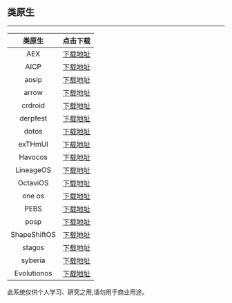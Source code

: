 ## 类原生

 ---- 
|类原生|点击下载|
| :----: |  :----: |
|AEX| [下载地址](https://github.com/PRCABK/RedmiK40-/blob/01e168fe07d1cfe544d032db34a4f8e12fef3437/Rom/AEX/Redmi%20K40.md)|
|AICP| [下载地址](https://github.com/PRCABK/RedmiK40-/blob/7052a04779be5e9b123e88350a246425fac99aa7/AICP/Redmi%20K40.md)|
|aosip| [下载地址](https://github.com/PRCABK/RedmiK40-/blob/7052a04779be5e9b123e88350a246425fac99aa7/aosip/Redmi%20K40.md)|
|arrow|[下载地址](https://github.com/PRCABK/RedmiK40-/blob/7052a04779be5e9b123e88350a246425fac99aa7/arrow/Redmi%20K40.md)|
|crdroid|[下载地址](https://github.com/PRCABK/RedmiK40-/blob/7052a04779be5e9b123e88350a246425fac99aa7/crdroid/Redmi%20K40.md)|
|derpfest|[下载地址](https://github.com/PRCABK/RedmiK40-/blob/7052a04779be5e9b123e88350a246425fac99aa7/derpfest/Redmi%20K40.md)|
|dotos|[下载地址](https://github.com/PRCABK/RedmiK40-/blob/7052a04779be5e9b123e88350a246425fac99aa7/dotos/Redmi%20K40.md)|
|exTHmUI|[下载地址](https://github.com/PRCABK/RedmiK40-/blob/7052a04779be5e9b123e88350a246425fac99aa7/exTHmUI/Redmi%20K40.md)|
|Havocos|[下载地址](https://github.com/PRCABK/RedmiK40-/blob/7052a04779be5e9b123e88350a246425fac99aa7/Havocos/Redmi%20K40.md)|
|LineageOS|[下载地址](https://github.com/PRCABK/RedmiK40-/blob/7052a04779be5e9b123e88350a246425fac99aa7/LineageOS/Redmi%20K40.md)|
|OctaviOS|[下载地址](https://github.com/PRCABK/RedmiK40-/blob/7052a04779be5e9b123e88350a246425fac99aa7/OctaviOS/Redmi%20K40.md)|
|one os|[下载地址](https://github.com/PRCABK/RedmiK40-/blob/7052a04779be5e9b123e88350a246425fac99aa7/one%20os/Redmi%20K40.md)|
|PEBS|[下载地址](https://github.com/PRCABK/RedmiK40-/blob/7052a04779be5e9b123e88350a246425fac99aa7/PEBS/Redmi%20K40.md)|
|posp|[下载地址](https://github.com/PRCABK/RedmiK40-/blob/7052a04779be5e9b123e88350a246425fac99aa7/posp/Redmi%20K40.md)|
|ShapeShiftOS|[下载地址](https://github.com/PRCABK/RedmiK40-/blob/7052a04779be5e9b123e88350a246425fac99aa7/ShapeShiftOS/Redmi%20K40.md)|
|stagos|[下载地址](https://github.com/PRCABK/RedmiK40-/blob/7052a04779be5e9b123e88350a246425fac99aa7/stagos/Redmi%20K40.md)|
|syberia|[下载地址](https://github.com/PRCABK/RedmiK40-/blob/7052a04779be5e9b123e88350a246425fac99aa7/syberia/Redmi%20K40.md)|
|Evolutionos|[下载地址](https://github.com/PRCABK/RedmiK40-/blob/ce6e85ed06d62afba33c44113a351eaedd76a834/Evolutionos/Redmi%20K40.md)|
此系统仅供个人学习、研究之用,请勿用于商业用途。

